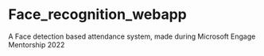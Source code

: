 # Face_recognition_webapp
 A Face detection based attendance system, made during Microsoft Engage Mentorship 2022
